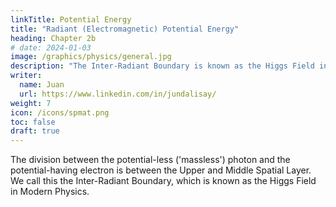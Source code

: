 ```yaml
---
linkTitle: Potential Energy
title: "Radiant (Electromagnetic) Potential Energy"
heading: Chapter 2b
# date: 2024-01-03
image: /graphics/physics/general.jpg
description: "The Inter-Radiant Boundary is known as the Higgs Field in Modern Physics"
writer:
  name: Juan
  url: https://www.linkedin.com/in/jundalisay/
weight: 7
icon: /icons/spmat.png
toc: false
draft: true
---
```




The division between the potential-less ('massless') photon and the potential-having electron is between the Upper and Middle Spatial Layer. We call this the Inter-Radiant Boundary, which is known as the Higgs Field in Modern Physics.

